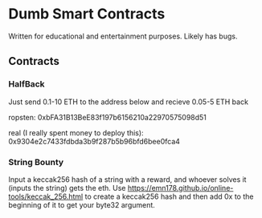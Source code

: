 # Dumb Smart Contracts

Written for educational and entertainment purposes. Likely has bugs.

## Contracts

### HalfBack

Just send 0.1-10 ETH to the address below and recieve 0.05-5 ETH back

ropsten: 0xbFA31B13BeE83f197b6156210a22970575098d51

real (I really spent money to deploy this): 0x9304e2c7433fdbda3b9f287b5b96bfd6bee0fca4

### String Bounty

Input a keccak256 hash of a string with a reward, and whoever solves it (inputs the string) gets the eth. Use https://emn178.github.io/online-tools/keccak_256.html to create a keccak256 hash and then add 0x to the beginning of it to get your byte32 argument.
